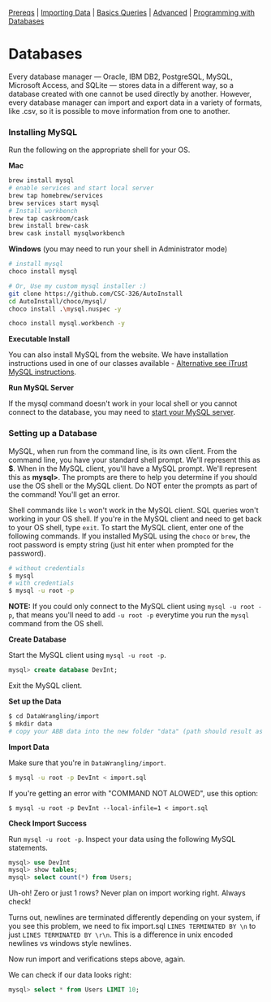 [Prereqs](Prereqs.md#installing-mysql) | [Importing Data](Import.md#import) | [Basics Queries](BasicQueries.md#basic) |  [Advanced](Advanced.md#advanced) | [Programming with Databases](Programming.md#programming)

# Databases

Every database manager — Oracle, IBM DB2, PostgreSQL, MySQL, Microsoft Access, and SQLite — stores data in a different way, so a database created with one cannot be used directly by another. However, every database manager can import and export data in a variety of formats, like .csv, so it is possible to move information from one to another.

### Installing MySQL
Run the following on the appropriate shell for your OS.

**Mac**

```bash
brew install mysql
# enable services and start local server
brew tap homebrew/services
brew services start mysql
# Install workbench
brew tap caskroom/cask
brew install brew-cask
brew cask install mysqlworkbench
```

**Windows** (you may need to run your shell in Administrator mode)

```bash
# install mysql
choco install mysql

# Or, Use my custom mysql installer :)
git clone https://github.com/CSC-326/AutoInstall
cd AutoInstall/choco/mysql/
choco install .\mysql.nuspec -y

choco install mysql.workbench -y
```

**Executable Install**

You can also install MySQL from the website.  We have installation instructions used in one of our classes available - [Alternative see iTrust MySQL instructions](http://agile.csc.ncsu.edu/iTrust/wiki/doku.php?id=home_deployment_instructions).

**Run MySQL Server**

If the mysql command doesn't work in your local shell or you cannot connect to the database, you may need to [start your MySQL server](http://agile.csc.ncsu.edu/iTrust/wiki/doku.php?id=home_deployment_instructions#starting_mysql).

### Setting up a Database

MySQL, when run from the command line, is its own client.  From the command line, you have your standard shell prompt.  We'll represent this as **$**.  When in the MySQL client, you'll have a MySQL prompt.  We'll represent this as **mysql>**.  The prompts are there to help you determine if you should use the OS shell or the MySQL client.  Do NOT enter the prompts as part of the command!  You'll get an error.

Shell commands like `ls` won't work in the MySQL client.  SQL queries won't working in your OS shell.  If you're in the MySQL client and need to get back to your OS shell, type `exit`.  To start the MySQL client, enter one of the following commands.  If you installed MySQL using the `choco` or `brew`, the root password is empty string (just hit enter when prompted for the password).

```bash
# without credentials
$ mysql
# with credentials
$ mysql -u root -p
```

**NOTE:** If you could only connect to the MySQL client using `mysql -u root -p`, that means you'll need to add `-u root -p` everytime you run the `mysql` command from the OS shell.

**Create Database**

Start the MySQL client using `mysql -u root -p`.

```sql
mysql> create database DevInt;
```

Exit the MySQL client.

**Set up the Data**

```bash
$ cd DataWrangling/import
$ mkdir data
# copy your ABB data into the new folder "data" (path should result as DataWrangling/import/data
```

**Import Data**

Make sure that you're in `DataWrangling/import`.

```bash
$ mysql -u root -p DevInt < import.sql 
```

If you're getting an error with "COMMAND NOT ALOWED", use this option:

```
$ mysql -u root -p DevInt --local-infile=1 < import.sql 
```

**Check Import Success**

Run `mysql -u root -p`. Inspect your data using the following MySQL statements.

```sql
mysql> use DevInt
mysql> show tables;
mysql> select count(*) from Users;
```

Uh-oh! Zero or just 1 rows? Never plan on import working right. Always check!

Turns out, newlines are terminated differently depending on your system, if you see this problem, we need to fix import.sql `LINES TERMINATED BY \n` to just `LINES TERMINATED BY \r\n`. This is a difference in unix encoded newlines vs windows style newlines.

Now run import and verifications steps above, again.  

We can check if our data looks right:
```sql
mysql> select * from Users LIMIT 10;
```
